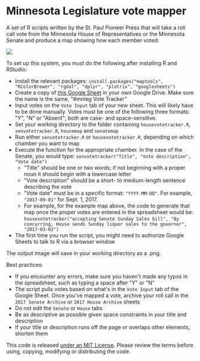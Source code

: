 # Minnesota Legislature vote mapper

A set of R scripts written by the St. Paul Pioneer Press that will take a roll call vote from the Minnesota House of Representatives or the Minnesota Senate and produce a map showing how each member voted:

![](https://raw.githubusercontent.com/pioneerpress/code/master/votemapper/2017-03-02-accepting%20Senate%20Sunday%20Sales%20bill.png)

To set up this system, you must do the following after installing R and RStudio:

- Install the relevant packages: `install.packages("maptools", "RColorBrewer", "rgdal", "dplyr", "plotrix", "googlesheets")`
- Create a copy of [this Google Sheet](https://docs.google.com/spreadsheets/d/1LGjksM_yTPKuCDsIrUSH5AcmdfZXBrGWBaHVqxxno6E/edit#gid=1196600902) in your own Google Drive. Make sure the name is the same, "#mnleg Vote Tracker"
- Input votes on the `Vote Input` tab of your new sheet. This will likely have to be done manually. Votes must be one of the following three formats: "Y", "N" or "Absent"; both are case- and space-sensitive.
- Set your working directory to the folder containing `housevotetracker.R`, `senvotetracker.R`, `housemap` and `senatemap`
- Run either `senvotetracker.R` or `housevotetracker.R`, depending on which chamber you want to map
- Execute the function for the appropriate chamber. In the case of the Senate, you would type: `senvotetracker("Title", "Vote description", "Vote date")`
  - "Title" should be one or two words; if not beginning with a proper noun it should begin with a lowercase letter
  - "Vote description" should be a short- to medium-length sentence describing the vote
  - "Vote date" must be in a specific format: `"YYYY-MM-DD"`. For example, `"2017-09-01"` for Sept. 1, 2017.
  - For example, for the example map above, the code to generate that map once the proper votes are entered in the spreadsheet would be: `housevotetracker("accepting Senate Sunday Sales bill", "By concurring, House sends Sunday liquor sales to the governor", "2017-03-02")`
- The first time you run the script, you might need to authorize Google Sheets to talk to R via a browser window

The output image will save in your working directory as a .png.

Best practices:

- If you encounter any errors, make sure you haven't made any typos in the spreadsheet, such as typing a space after "Y" or "N"
- The script pulls votes based on what's in the `Vote Input` tab of the Google Sheet. Once you've mapped a vote, archive your roll call in the `2017 Senate Archive` or `2017 House Archive` sheets
- Do not edit the `Senate` or `House` tabs
- Be as descriptive as possible given space constraints in your title and description
- If your title or description runs off the page or overlaps other elements, shorten them

This code is released [under an MIT License](https://github.com/pioneerpress/code/blob/master/LICENSE). Please review the terms before using, copying, modifying or distributing the code.
